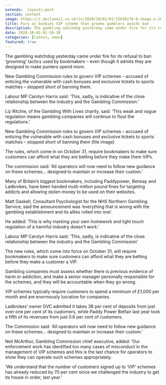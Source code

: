 ```yaml
---
extends: _layouts.post
section: content
image: https://i.dailymail.co.uk/1s/2020/10/01/01/33836178-0-image-a-16_1601510960518.jpg 
title: Fury as bookies VIP scheme that grooms gamblers avoids ban  
description: The gambling watchdog yesterday came under fire for its refusal to ban grooming tactics used by bookmakers - even though it admits they are designed to make punters spend more. 
date: 2020-10-01-01-59-30 
categories: [latest, news] 
featured: true 
--- 
```

The gambling watchdog yesterday came under fire for its refusal to ban ‘grooming’ tactics used by bookmakers – even though it admits they are designed to make punters spend more.

New Gambling Commission rules to govern VIP schemes – accused of enticing the vulnerable with cash bonuses and exclusive tickets to sports matches – stopped short of banning them. 

Labour MP Carolyn Harris said: ‘This, sadly, is indicative of the close relationship between the industry and the Gambling Commission.’

Liz Ritchie, of the Gambling With Lives charity, said: ‘This weak and vague regulation means gambling companies will continue to flout the regulations.’ 

New Gambling Commission rules to govern VIP schemes – accused of enticing the vulnerable with cash bonuses and exclusive tickets to sports matches – stopped short of banning them (file image)

The rules, which come in on October 31, require bookmakers to make sure customers can afford what they are betting before they make them VIPs. 

The commission said: ‘All operators will now need to follow new guidance on these schemes... designed to maintain or increase their custom.’ 

Many of Britain’s biggest bookmakers, including Paddypower, Betway and Ladbrokes, have been handed multi-million pound fines for targeting addicts and allowing stolen money to be used on their websites.

Matt Gaskell, Consultant Psychologist for the NHS Northern Gambling Service, said the announcement was ‘everything that is wrong with the gambling establishment and its allies rolled into one’.

He added: ‘This is why marking your own homework and light touch regulation of a harmful industry doesn’t work.’

Labour MP Carolyn Harris said: ‘This, sadly, is indicative of the close relationship between the industry and the Gambling Commission’

The new rules, which come into force on October 31, will require bookmakers to make sure customers can afford what they are betting before they make a customer a VIP.

Gambling companies must assess whether there is previous evidence of harm or addiction, and make a senior manager personally responsible for the schemes, and they will be accountable when they go wrong.

VIP schemes typically require customers to spend a minimum of £1,000 per month and are enormously lucrative for companies.

Ladbrokes’ owner GVC admitted it takes 38 per cent of deposits from just over one per cent of its customers, while Paddy Power Betfair last year took a fifth of its revenues from just 0.6 per cent of customers.

The Commission said: ‘All operators will now need to follow new guidance on these schemes... designed to maintain or increase their custom.’

Neil McArthur, Gambling Commission chief executive, added: ‘Our enforcement work has identified too many cases of misconduct in the management of VIP schemes and this is the last chance for operators to show they can operate such schemes appropriately.

‘We understand that the number of customers signed up to ‘VIP’ schemes has already reduced by 70 per cent since we challenged the industry to get its house in order, last year.’

